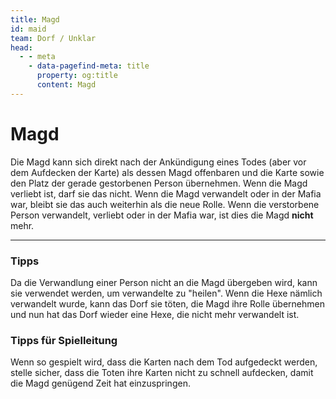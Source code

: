 ```yaml
---
title: Magd
id: maid
team: Dorf / Unklar
head:
  - - meta
    - data-pagefind-meta: title
      property: og:title
      content: Magd
---
```


# Magd <TeamBadge team="Dorf / Unklar" />

Die Magd kann sich direkt nach der Ankündigung eines Todes (aber vor dem Aufdecken der Karte) als dessen Magd offenbaren und die Karte sowie den Platz der gerade gestorbenen Person übernehmen. Wenn die Magd verliebt ist, darf sie das nicht. Wenn die Magd verwandelt oder in der Mafia war, bleibt sie das auch weiterhin als die neue Rolle. Wenn die verstorbene Person verwandelt, verliebt oder in der Mafia war, ist dies die Magd **nicht** mehr.

---

### Tipps
Da die Verwandlung einer Person nicht an die Magd übergeben wird, kann sie verwendet werden, um verwandelte zu "heilen". Wenn die Hexe nämlich verwandelt wurde, kann das Dorf sie töten, die Magd ihre Rolle übernehmen und nun hat das Dorf wieder eine Hexe, die nicht mehr verwandelt ist.

### Tipps für Spielleitung
Wenn so gespielt wird, dass die Karten nach dem Tod aufgedeckt werden, stelle sicher, dass die Toten ihre Karten nicht zu schnell aufdecken, damit die Magd genügend Zeit hat einzuspringen.
